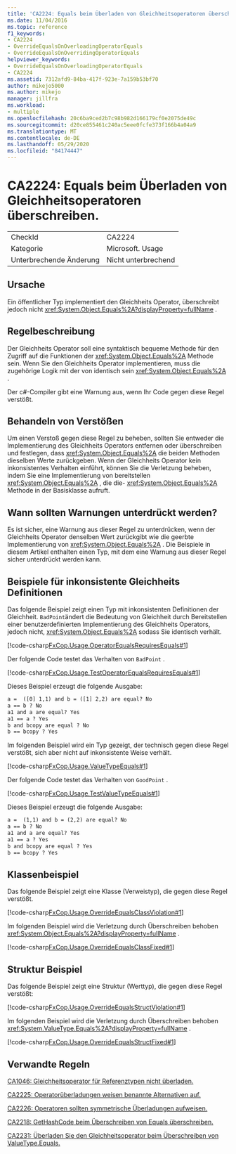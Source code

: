 ```yaml
---
title: 'CA2224: Equals beim Überladen von Gleichheitsoperatoren überschreiben.'
ms.date: 11/04/2016
ms.topic: reference
f1_keywords:
- CA2224
- OverrideEqualsOnOverloadingOperatorEquals
- OverrideEqualsOnOverridingOperatorEquals
helpviewer_keywords:
- OverrideEqualsOnOverloadingOperatorEquals
- CA2224
ms.assetid: 7312afd9-84ba-417f-923e-7a159b53bf70
author: mikejo5000
ms.author: mikejo
manager: jillfra
ms.workload:
- multiple
ms.openlocfilehash: 20c6ba9ced2b7c98b982d166179cf0e2075de49c
ms.sourcegitcommit: d20ce855461c240ac5eee0fcfe373f166b4a04a9
ms.translationtype: MT
ms.contentlocale: de-DE
ms.lasthandoff: 05/29/2020
ms.locfileid: "84174447"
---
```

# <a name="ca2224-override-equals-on-overloading-operator-equals"></a>CA2224: Equals beim Überladen von Gleichheitsoperatoren überschreiben.

|||
|-|-|
|CheckId|CA2224|
|Kategorie|Microsoft. Usage|
|Unterbrechende Änderung|Nicht unterbrechend|

## <a name="cause"></a>Ursache

Ein öffentlicher Typ implementiert den Gleichheits Operator, überschreibt jedoch nicht <xref:System.Object.Equals%2A?displayProperty=fullName> .

## <a name="rule-description"></a>Regelbeschreibung

Der Gleichheits Operator soll eine syntaktisch bequeme Methode für den Zugriff auf die Funktionen der <xref:System.Object.Equals%2A> Methode sein. Wenn Sie den Gleichheits Operator implementieren, muss die zugehörige Logik mit der von identisch sein <xref:System.Object.Equals%2A> .

Der c#-Compiler gibt eine Warnung aus, wenn Ihr Code gegen diese Regel verstößt.

## <a name="how-to-fix-violations"></a>Behandeln von Verstößen

Um einen Verstoß gegen diese Regel zu beheben, sollten Sie entweder die Implementierung des Gleichheits Operators entfernen oder überschreiben und festlegen, dass <xref:System.Object.Equals%2A> die beiden Methoden dieselben Werte zurückgeben. Wenn der Gleichheits Operator kein inkonsistentes Verhalten einführt, können Sie die Verletzung beheben, indem Sie eine Implementierung von bereitstellen <xref:System.Object.Equals%2A> , die die- <xref:System.Object.Equals%2A> Methode in der Basisklasse aufruft.

## <a name="when-to-suppress-warnings"></a>Wann sollten Warnungen unterdrückt werden?

Es ist sicher, eine Warnung aus dieser Regel zu unterdrücken, wenn der Gleichheits Operator denselben Wert zurückgibt wie die geerbte Implementierung von <xref:System.Object.Equals%2A> . Die Beispiele in diesem Artikel enthalten einen Typ, mit dem eine Warnung aus dieser Regel sicher unterdrückt werden kann.

## <a name="examples-of-inconsistent-equality-definitions"></a>Beispiele für inkonsistente Gleichheits Definitionen

Das folgende Beispiel zeigt einen Typ mit inkonsistenten Definitionen der Gleichheit. `BadPoint`ändert die Bedeutung von Gleichheit durch Bereitstellen einer benutzerdefinierten Implementierung des Gleichheits Operators, jedoch nicht, <xref:System.Object.Equals%2A> sodass Sie identisch verhält.

[!code-csharp[FxCop.Usage.OperatorEqualsRequiresEquals#1](../code-quality/codesnippet/CSharp/ca2224-override-equals-on-overloading-operator-equals_1.cs)]

Der folgende Code testet das Verhalten von `BadPoint` .

[!code-csharp[FxCop.Usage.TestOperatorEqualsRequiresEquals#1](../code-quality/codesnippet/CSharp/ca2224-override-equals-on-overloading-operator-equals_2.cs)]

Dieses Beispiel erzeugt die folgende Ausgabe:

```txt
a =  ([0] 1,1) and b = ([1] 2,2) are equal? No
a == b ? No
a1 and a are equal? Yes
a1 == a ? Yes
b and bcopy are equal ? No
b == bcopy ? Yes
```

Im folgenden Beispiel wird ein Typ gezeigt, der technisch gegen diese Regel verstößt, sich aber nicht auf inkonsistente Weise verhält.

[!code-csharp[FxCop.Usage.ValueTypeEquals#1](../code-quality/codesnippet/CSharp/ca2224-override-equals-on-overloading-operator-equals_3.cs)]

Der folgende Code testet das Verhalten von `GoodPoint` .

[!code-csharp[FxCop.Usage.TestValueTypeEquals#1](../code-quality/codesnippet/CSharp/ca2224-override-equals-on-overloading-operator-equals_4.cs)]

Dieses Beispiel erzeugt die folgende Ausgabe:

```txt
a =  (1,1) and b = (2,2) are equal? No
a == b ? No
a1 and a are equal? Yes
a1 == a ? Yes
b and bcopy are equal ? Yes
b == bcopy ? Yes
```

## <a name="class-example"></a>Klassenbeispiel

Das folgende Beispiel zeigt eine Klasse (Verweistyp), die gegen diese Regel verstößt.

[!code-csharp[FxCop.Usage.OverrideEqualsClassViolation#1](../code-quality/codesnippet/CSharp/ca2224-override-equals-on-overloading-operator-equals_5.cs)]

Im folgenden Beispiel wird die Verletzung durch Überschreiben behoben <xref:System.Object.Equals%2A?displayProperty=fullName> .

[!code-csharp[FxCop.Usage.OverrideEqualsClassFixed#1](../code-quality/codesnippet/CSharp/ca2224-override-equals-on-overloading-operator-equals_6.cs)]

## <a name="structure-example"></a>Struktur Beispiel

Das folgende Beispiel zeigt eine Struktur (Werttyp), die gegen diese Regel verstößt:

[!code-csharp[FxCop.Usage.OverrideEqualsStructViolation#1](../code-quality/codesnippet/CSharp/ca2224-override-equals-on-overloading-operator-equals_7.cs)]

Im folgenden Beispiel wird die Verletzung durch Überschreiben behoben <xref:System.ValueType.Equals%2A?displayProperty=fullName> .

[!code-csharp[FxCop.Usage.OverrideEqualsStructFixed#1](../code-quality/codesnippet/CSharp/ca2224-override-equals-on-overloading-operator-equals_8.cs)]

## <a name="related-rules"></a>Verwandte Regeln

[CA1046: Gleichheitsoperator für Referenztypen nicht überladen.](../code-quality/ca1046.md)

[CA2225: Operatorüberladungen weisen benannte Alternativen auf.](../code-quality/ca2225.md)

[CA2226: Operatoren sollten symmetrische Überladungen aufweisen.](../code-quality/ca2226.md)

[CA2218: GetHashCode beim Überschreiben von Equals überschreiben.](../code-quality/ca2218.md)

[CA2231: Überladen Sie den Gleichheitsoperator beim Überschreiben von ValueType.Equals.](../code-quality/ca2231.md)
